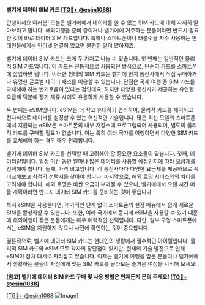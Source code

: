 **벨기에 데이터 SIM 카드 [[TG💪+ @esim1088](https://t.me/s/esim1088)]**

안녕하세요 여러분! 오늘은 벨기에에서 데이터를 쓸 수 있는 SIM 카드에 대해 자세히 알아보려고 합니다. 해외여행을 준비 중이거나 벨기에에 거주하는 분들이라면 반드시 필요한 것이 바로 데이터 SIM 카드입니다. 특히나 스마트폰이나 태블릿을 자주 사용하는 현대인들에게는 인터넷 연결이 없으면 불편한 일이 많아지죠.

벨기에 데이터 SIM 카드는 크게 두 가지로 나눌 수 있습니다. 첫 번째는 일반적인 물리적 SIM 카드입니다. 이 카드는 전통적으로 사용되던 방식으로, 단순히 카드를 스마트폰에 삽입하면 됩니다. 이러한 형태의 SIM 카드는 벨기에 현지 통신사에서 직접 구매하거나 유명한 글로벌 데이터 패스를 이용할 수 있습니다. 단점은 국제 여행 중 SIM 카드를 교체해야 하는 번거로움이 있다는 점인데요, 하지만 다양한 통신사가 제공하는 유연한 요금제 덕분에 장기 체류 시에도 유용하게 사용할 수 있습니다.

두 번째는 eSIM입니다. eSIM은 더 작고 휴대하기 편리하며, 물리적 카드를 제거하고 전자식으로 데이터를 설정할 수 있는 혁신적인 기술입니다. 많은 최신 모델의 스마트폰에서 지원되는 eSIM은 스마트폰의 내부 저장소에 프로그램되어 사용되며, 별도의 물리적 카드를 구매할 필요가 없습니다. 이는 특히 여러 국가를 여행하면서 다양한 SIM 카드를 교체해야 하는 경우 매우 편리합니다.

벨기에 데이터 SIM 카드를 선택할 때 고려해야 할 중요한 요소들이 있습니다. 첫째, 데이터량입니다. 일정 기간 동안 얼마나 많은 데이터를 사용할 예정인지에 따라 요금제를 선택해야 합니다. 둘째, 가격 비교입니다. 각 통신사마다 다양한 요금제를 제공하므로 꼭 비교해보고 최적의 선택지를 찾아야 합니다. 마지막으로, 해외 로밍 서비스와의 차이를 고려해야 합니다. 해외 로밍은 비싼 요금이 부과될 수 있으니, 벨기에에서 오랜 시간 머물 계획이라면 반드시 데이터 SIM 카드를 준비하는 것이 좋습니다.

특히 eSIM을 사용한다면, 추가적인 단계 없이 스마트폰의 설정 메뉴에서 쉽게 새로운 SIM을 활성화할 수 있습니다. 또한, 여러 국가에서 동시에 eSIM을 사용할 수 있기 때문에 해외여행이 잦은 분들에게는 매우 매력적인 선택입니다. 다만, 일부 구형 스마트폰에서는 eSIM을 지원하지 않으니 사전에 확인하는 것이 중요합니다.

결론적으로, 벨기에 데이터 SIM 카드는 현대인의 생활에서 필수적인 아이템입니다. 물리적 SIM 카드와 eSIM 모두 각자의 장단점이 있지만, 현재의 기술 발전으로 인해 eSIM이 점차 대세로 자리잡고 있습니다. 이제는 벨기에 여행을 앞둔 분들이나 벨기에에서 생활하는 분들이 자신에게 맞는 SIM 카드를 골라보는 즐거운 여정을 시작해 보세요!

**[참고] 벨기에 데이터 SIM 카드 구매 및 사용 방법은 언제든지 문의 주세요! [[TG💪+ @esim1088](https://t.me/s/esim1088)]**

[[TG💪+ @esim1088](https://t.me/s/esim1088) ![Image](https://i.postimg.cc/Y0z9fWf4/image.png)]